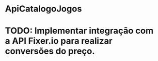 # ApiCatalogoJogos

# TODO: Implementar integração com a API Fixer.io para realizar conversões do preço.